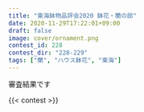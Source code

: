 ```yaml
---
title: "東海鉢物品評会2020 鉢花・蘭の部"
date: 2020-11-29T17:22:01+09:00
draft: false
image: cover/ornament.png
contest_id: 228
contest_dir: "228-229"
tags: ["蘭", "ハウス鉢花", "東海"]
---
```

審査結果です

{{< contest >}}
